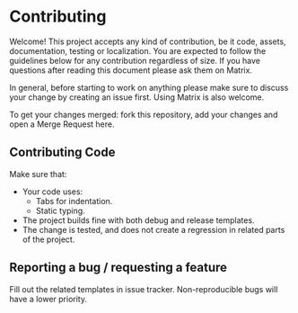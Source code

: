 # Contributing

Welcome! This project accepts any kind of contribution, be it code, assets,
documentation, testing or localization. You are expected to follow the guidelines below
for any contribution regardless of size. If you have questions after reading this
document please ask them on Matrix.

In general, before starting to work on anything please make sure to discuss your
change by creating an issue first. Using Matrix is also welcome.

To get your changes merged: fork this repository, add your changes and open a
Merge Request here.

## Contributing Code

Make sure that:
- Your code uses:
    - Tabs for indentation.
    - Static typing.
- The project builds fine with both debug and release templates.
- The change is tested, and does not create a regression in related parts of the
project.

## Reporting a bug / requesting a feature

Fill out the related templates in issue tracker. Non-reproducible bugs will have a lower
priority.
